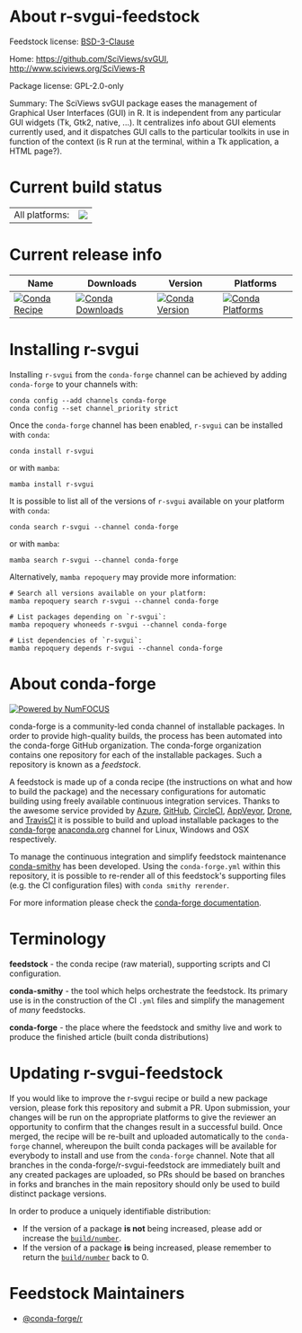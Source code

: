 About r-svgui-feedstock
=======================

Feedstock license: [BSD-3-Clause](https://github.com/conda-forge/r-svgui-feedstock/blob/main/LICENSE.txt)

Home: https://github.com/SciViews/svGUI, http://www.sciviews.org/SciViews-R

Package license: GPL-2.0-only

Summary: The SciViews svGUI package eases the management of Graphical User Interfaces (GUI) in R. It is independent from any particular GUI widgets (Tk, Gtk2, native, ...). It centralizes info about GUI elements currently used, and it dispatches GUI calls to the particular toolkits in use in function of the context (is R run at the terminal, within a Tk application, a HTML page?).

Current build status
====================


<table><tr><td>All platforms:</td>
    <td>
      <a href="https://dev.azure.com/conda-forge/feedstock-builds/_build/latest?definitionId=1701&branchName=main">
        <img src="https://dev.azure.com/conda-forge/feedstock-builds/_apis/build/status/r-svgui-feedstock?branchName=main">
      </a>
    </td>
  </tr>
</table>

Current release info
====================

| Name | Downloads | Version | Platforms |
| --- | --- | --- | --- |
| [![Conda Recipe](https://img.shields.io/badge/recipe-r--svgui-green.svg)](https://anaconda.org/conda-forge/r-svgui) | [![Conda Downloads](https://img.shields.io/conda/dn/conda-forge/r-svgui.svg)](https://anaconda.org/conda-forge/r-svgui) | [![Conda Version](https://img.shields.io/conda/vn/conda-forge/r-svgui.svg)](https://anaconda.org/conda-forge/r-svgui) | [![Conda Platforms](https://img.shields.io/conda/pn/conda-forge/r-svgui.svg)](https://anaconda.org/conda-forge/r-svgui) |

Installing r-svgui
==================

Installing `r-svgui` from the `conda-forge` channel can be achieved by adding `conda-forge` to your channels with:

```
conda config --add channels conda-forge
conda config --set channel_priority strict
```

Once the `conda-forge` channel has been enabled, `r-svgui` can be installed with `conda`:

```
conda install r-svgui
```

or with `mamba`:

```
mamba install r-svgui
```

It is possible to list all of the versions of `r-svgui` available on your platform with `conda`:

```
conda search r-svgui --channel conda-forge
```

or with `mamba`:

```
mamba search r-svgui --channel conda-forge
```

Alternatively, `mamba repoquery` may provide more information:

```
# Search all versions available on your platform:
mamba repoquery search r-svgui --channel conda-forge

# List packages depending on `r-svgui`:
mamba repoquery whoneeds r-svgui --channel conda-forge

# List dependencies of `r-svgui`:
mamba repoquery depends r-svgui --channel conda-forge
```


About conda-forge
=================

[![Powered by
NumFOCUS](https://img.shields.io/badge/powered%20by-NumFOCUS-orange.svg?style=flat&colorA=E1523D&colorB=007D8A)](https://numfocus.org)

conda-forge is a community-led conda channel of installable packages.
In order to provide high-quality builds, the process has been automated into the
conda-forge GitHub organization. The conda-forge organization contains one repository
for each of the installable packages. Such a repository is known as a *feedstock*.

A feedstock is made up of a conda recipe (the instructions on what and how to build
the package) and the necessary configurations for automatic building using freely
available continuous integration services. Thanks to the awesome service provided by
[Azure](https://azure.microsoft.com/en-us/services/devops/), [GitHub](https://github.com/),
[CircleCI](https://circleci.com/), [AppVeyor](https://www.appveyor.com/),
[Drone](https://cloud.drone.io/welcome), and [TravisCI](https://travis-ci.com/)
it is possible to build and upload installable packages to the
[conda-forge](https://anaconda.org/conda-forge) [anaconda.org](https://anaconda.org/)
channel for Linux, Windows and OSX respectively.

To manage the continuous integration and simplify feedstock maintenance
[conda-smithy](https://github.com/conda-forge/conda-smithy) has been developed.
Using the ``conda-forge.yml`` within this repository, it is possible to re-render all of
this feedstock's supporting files (e.g. the CI configuration files) with ``conda smithy rerender``.

For more information please check the [conda-forge documentation](https://conda-forge.org/docs/).

Terminology
===========

**feedstock** - the conda recipe (raw material), supporting scripts and CI configuration.

**conda-smithy** - the tool which helps orchestrate the feedstock.
                   Its primary use is in the construction of the CI ``.yml`` files
                   and simplify the management of *many* feedstocks.

**conda-forge** - the place where the feedstock and smithy live and work to
                  produce the finished article (built conda distributions)


Updating r-svgui-feedstock
==========================

If you would like to improve the r-svgui recipe or build a new
package version, please fork this repository and submit a PR. Upon submission,
your changes will be run on the appropriate platforms to give the reviewer an
opportunity to confirm that the changes result in a successful build. Once
merged, the recipe will be re-built and uploaded automatically to the
`conda-forge` channel, whereupon the built conda packages will be available for
everybody to install and use from the `conda-forge` channel.
Note that all branches in the conda-forge/r-svgui-feedstock are
immediately built and any created packages are uploaded, so PRs should be based
on branches in forks and branches in the main repository should only be used to
build distinct package versions.

In order to produce a uniquely identifiable distribution:
 * If the version of a package **is not** being increased, please add or increase
   the [``build/number``](https://docs.conda.io/projects/conda-build/en/latest/resources/define-metadata.html#build-number-and-string).
 * If the version of a package **is** being increased, please remember to return
   the [``build/number``](https://docs.conda.io/projects/conda-build/en/latest/resources/define-metadata.html#build-number-and-string)
   back to 0.

Feedstock Maintainers
=====================

* [@conda-forge/r](https://github.com/orgs/conda-forge/teams/r/)

